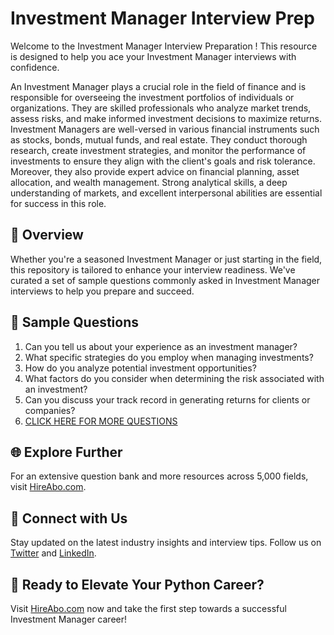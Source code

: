# Investment Manager Interview Prep

Welcome to the Investment Manager Interview Preparation ! This resource is designed to help you ace your Investment Manager interviews with confidence.

An Investment Manager plays a crucial role in the field of finance and is responsible for overseeing the investment portfolios of individuals or organizations. They are skilled professionals who analyze market trends, assess risks, and make informed investment decisions to maximize returns. Investment Managers are well-versed in various financial instruments such as stocks, bonds, mutual funds, and real estate. They conduct thorough research, create investment strategies, and monitor the performance of investments to ensure they align with the client's goals and risk tolerance. Moreover, they also provide expert advice on financial planning, asset allocation, and wealth management. Strong analytical skills, a deep understanding of markets, and excellent interpersonal abilities are essential for success in this role.

## 🚀 Overview

Whether you're a seasoned Investment Manager or just starting in the field, this repository is tailored to enhance your interview readiness. We've curated a set of sample questions commonly asked in Investment Manager interviews to help you prepare and succeed.

## 📝 Sample Questions

1. Can you tell us about your experience as an investment manager?
2. What specific strategies do you employ when managing investments?
3. How do you analyze potential investment opportunities?
4. What factors do you consider when determining the risk associated with an investment?
5. Can you discuss your track record in generating returns for clients or companies?
6. [CLICK HERE FOR MORE QUESTIONS](https://hireabo.com/job/1_2_41/Investment%20Manager)

## 🌐 Explore Further

For an extensive question bank and more resources across 5,000 fields, visit [HireAbo.com](https://www.hireabo.com).

## 📱 Connect with Us

Stay updated on the latest industry insights and interview tips. Follow us on [Twitter](https://twitter.com/hireabo) and [LinkedIn](https://www.linkedin.com/in/hire-abo-3609972a8/).

## 🚀 Ready to Elevate Your Python Career?

Visit [HireAbo.com](https://www.hireabo.com) now and take the first step towards a successful Investment Manager career!